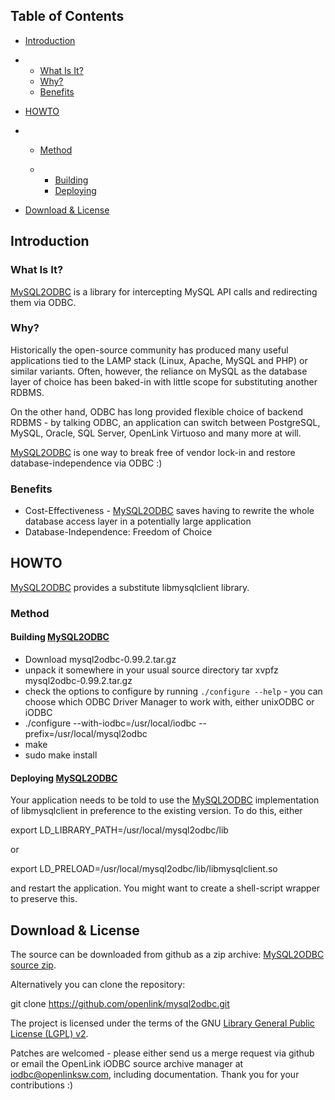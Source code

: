 <div id="content" class="topic-text" data-wv="http://www.openlinksw.com/Virtuoso/WikiV/" data-vi="http://www.openlinksw.com/virtuoso/xslt/" data-ie="http://www.openlinksw.com/Virtuoso/InclEng/" data-fn2="http://www.w3.org/2004/07/xpath-functions" data-xmlns="http://www.w3.org/1999/xhtml">

<div class="MACRO_TOC">

## Table of Contents

  - [Introduction](#Introduction)

  -   - [What Is It?](#What%20Is%20It%3F)
      - [Why?](#Why%3F)
      - [Benefits](#Benefits)

  - [HOWTO](#HOWTO)

  -   - [Method](#Method)
    
      -   - [Building](#Building)
          - [Deploying](#Deploying)

  - [Download & License](#Download%20%26%20License)

</div>

## <span id="Introduction"></span> Introduction

### <span id="What%20Is%20It%3F"></span> What Is It?

[MySQL2ODBC](https://www.iodbc.org/dataspace/iodbc/wiki/iodbcWiki/MySQL2ODBC)
is a library for intercepting MySQL API calls and redirecting them via
ODBC.

### <span id="Why%3F"></span> Why?

Historically the open-source community has produced many useful
applications tied to the LAMP stack (Linux, Apache, MySQL and PHP) or
similar variants. Often, however, the reliance on MySQL as the database
layer of choice has been baked-in with little scope for substituting
another RDBMS.

On the other hand, ODBC has long provided flexible choice of backend
RDBMS - by talking ODBC, an application can switch between PostgreSQL,
MySQL, Oracle, SQL Server, OpenLink Virtuoso and many more at will.

[MySQL2ODBC](https://www.iodbc.org/dataspace/iodbc/wiki/iodbcWiki/MySQL2ODBC)
is one way to break free of vendor lock-in and restore
database-independence via ODBC :)

### <span id="Benefits"></span> Benefits

  - Cost-Effectiveness -
    [MySQL2ODBC](https://www.iodbc.org/dataspace/iodbc/wiki/iodbcWiki/MySQL2ODBC)
    saves having to rewrite the whole database access layer in a
    potentially large application
  - Database-Independence: Freedom of Choice

## <span id="HOWTO"></span> HOWTO

[MySQL2ODBC](https://www.iodbc.org/dataspace/iodbc/wiki/iodbcWiki/MySQL2ODBC)
provides a substitute libmysqlclient library.

### <span id="Method"></span> Method

#### <span id="Building"></span> Building [MySQL2ODBC](https://www.iodbc.org/dataspace/iodbc/wiki/iodbcWiki/MySQL2ODBC)

  - Download mysql2odbc-0.99.2.tar.gz
  - unpack it somewhere in your usual source directory tar xvpfz
    mysql2odbc-0.99.2.tar.gz
  - check the options to configure by running `./configure --help` - you
    can choose which ODBC Driver Manager to work with, either unixODBC
    or iODBC
  - ./configure --with-iodbc=/usr/local/iodbc
    --prefix=/usr/local/mysql2odbc
  - make
  - sudo make install

#### <span id="Deploying"></span> Deploying [MySQL2ODBC](https://www.iodbc.org/dataspace/iodbc/wiki/iodbcWiki/MySQL2ODBC)

Your application needs to be told to use the
[MySQL2ODBC](https://www.iodbc.org/dataspace/iodbc/wiki/iodbcWiki/MySQL2ODBC)
implementation of libmysqlclient in preference to the existing version.
To do this, either

export LD\_LIBRARY\_PATH=/usr/local/mysql2odbc/lib

or

export LD\_PRELOAD=/usr/local/mysql2odbc/lib/libmysqlclient.so

and restart the application. You might want to create a shell-script
wrapper to preserve this.

## <span id="Download%20%26%20License"></span> Download & License

The source can be downloaded from github as a zip archive: [MySQL2ODBC
source
zip](https://github.com/openlink/mysql2odbc/archive/refs/heads/develop.zip).

Alternatively you can clone the repository:

git clone https://github.com/openlink/mysql2odbc.git

The project is licensed under the terms of the GNU [Library General
Public License (LGPL)
v2](https://www.gnu.org/licenses/old-licenses/lgpl-2.0.html).

Patches are welcomed - please either send us a merge request via github
or email the OpenLink iODBC source archive manager at
<iodbc@openlinksw.com>, including documentation. Thank you for your
contributions :)

</div>
